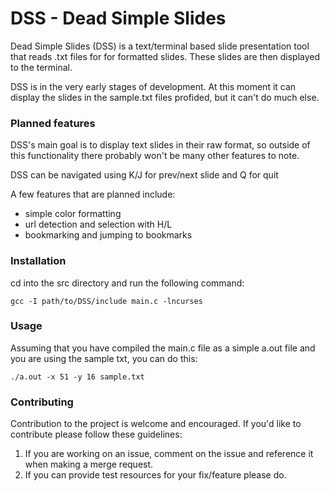 # DSS - Dead Simple Slides

Dead Simple Slides (DSS) is a text/terminal based slide presentation tool that reads .txt files for for formatted slides. These slides are then displayed to the terminal.

DSS is in the very early stages of development. At this moment it can display the slides in the sample.txt files profided, but it can't do much else. 

### Planned features

DSS's main goal is to display text slides in their raw format, so outside of this functionality there probably won't be many other features to note.

DSS can be navigated using K/J for prev/next slide and Q for quit

A few features that are planned include:
+ simple color formatting
+ url detection and selection with H/L
+ bookmarking and jumping to bookmarks 

### Installation

cd into the src directory and run the following command:

`gcc -I path/to/DSS/include main.c -lncurses`

### Usage

Assuming that you have compiled the main.c file as a simple a.out file and you are using the sample txt, you can do this:

`./a.out -x 51 -y 16 sample.txt`

### Contributing

Contribution to the project is welcome and encouraged. If you'd like to contribute please follow these guidelines:
1. If you are working on an issue, comment on the issue and reference it when making a merge request.
2. If you can provide test resources for your fix/feature please do.
